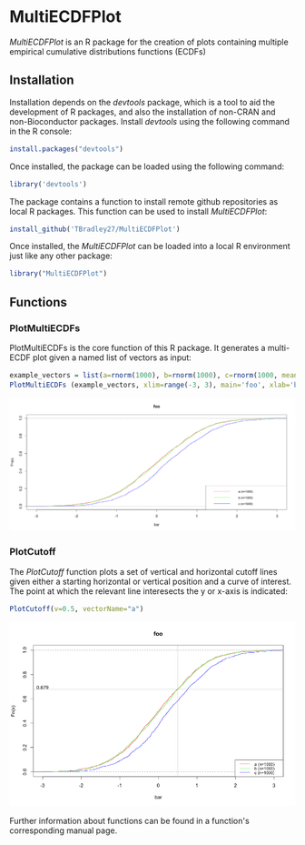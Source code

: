 # MultiECDFPlot

*MultiECDFPlot* is an R package for the creation of plots containing multiple empirical cumulative distributions functions (ECDFs)

## Installation

Installation depends on the *devtools* package, which is a tool to aid the development of R packages, and also the installation of non-CRAN and non-Bioconductor packages. Install *devtools* using the following command in the R console:

```R
install.packages("devtools")
```

Once installed, the package can be loaded using the following command:

```R
library('devtools')
```
The package contains a function to install remote github repositories as local R packages. This function can be used to install *MultiECDFPlot*:

```R
install_github('TBradley27/MultiECDFPlot')
```
Once installed, the *MultiECDFPlot* can be loaded into a local R environment just like any other package:

```R
library("MultiECDFPlot")
```
## Functions

### PlotMultiECDFs

PlotMultiECDFs is the core function of this R package. It generates a multi-ECDF plot given a named list of vectors as input:

```R
example_vectors = list(a=rnorm(1000), b=rnorm(1000), c=rnorm(1000, mean=0.3))
PlotMultiECDFs (example_vectors, xlim=range(-3, 3), main='foo', xlab='bar')
```
![Image of PlotMultiECDFs](https://github.com/TBradley27/MultiECDFPlot/blob/master/images/PlotMultiECDFs.Rplot.png)

### PlotCutoff

The *PlotCutoff* function plots a set of vertical and horizontal cutoff lines given either a starting horizontal or vertical position and a curve of interest. The point at which the relevant line interesects the y or x-axis is indicated:

```R
PlotCutoff(v=0.5, vectorName="a")
```
![Image of PlotCutoff](https://github.com/TBradley27/MultiECDFPlot/blob/master/images/PlotCutoff.Rplot.png)

Further information about functions can be found in a function's corresponding manual page.
